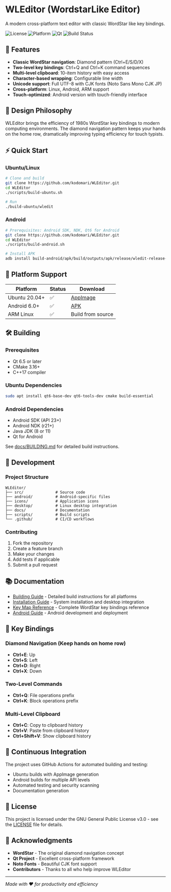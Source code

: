 # WLEditor (WordstarLike Editor)

A modern cross-platform text editor with classic WordStar like key bindings.

![License](https://img.shields.io/badge/license-GPL--3.0-blue.svg)
![Platform](https://img.shields.io/badge/platform-Linux%20%7C%20Android%20%7C%20ARM-lightgrey.svg)
![Qt](https://img.shields.io/badge/Qt-6.5%2B-green.svg)
![Build Status](https://github.com/kodomari/WLEditor/actions/workflows/build.yml/badge.svg)

## 🚀 Features

- **Classic WordStar navigation**: Diamond pattern (Ctrl+E/S/D/X)
- **Two-level key bindings**: Ctrl+Q and Ctrl+K command sequences
- **Multi-level clipboard**: 10-item history with easy access
- **Character-based wrapping**: Configurable line width
- **Unicode support**: Full UTF-8 with CJK fonts (Noto Sans Mono CJK JP)
- **Cross-platform**: Linux, Android, ARM support
- **Touch-optimized**: Android version with touch-friendly interface

## 🎯 Design Philosophy

WLEditor brings the efficiency of 1980s WordStar key bindings to modern computing environments. The diamond navigation pattern keeps your hands on the home row, dramatically improving typing efficiency for touch typists.

## ⚡ Quick Start

### Ubuntu/Linux
```bash
# Clone and build
git clone https://github.com/kodomari/WLEditor.git
cd WLEditor
./scripts/build-ubuntu.sh

# Run
./build-ubuntu/wledit
```

### Android
```bash
# Prerequisites: Android SDK, NDK, Qt6 for Android
git clone https://github.com/kodomari/WLEditor.git
cd WLEditor
./scripts/build-android.sh

# Install APK
adb install build-android/apk/build/outputs/apk/release/wledit-release-unsigned.apk
```

## 📱 Platform Support

| Platform | Status | Download |
|----------|--------|----------|
| Ubuntu 20.04+ | ✅ | [AppImage](https://github.com/kodomari/WLEditor/releases) |
| Android 6.0+ | ✅ | [APK](https://github.com/kodomari/WLEditor/releases) |
| ARM Linux | ✅ | Build from source |

## 🛠️ Building

### Prerequisites
- Qt 6.5 or later
- CMake 3.16+
- C++17 compiler

### Ubuntu Dependencies
```bash
sudo apt install qt6-base-dev qt6-tools-dev cmake build-essential
```

### Android Dependencies
- Android SDK (API 23+)
- Android NDK (r21+)
- Java JDK (8 or 11)
- Qt for Android

See [docs/BUILDING.md](docs/BUILDING.md) for detailed build instructions.

## 🔧 Development

### Project Structure
```
WLEditor/
├── src/              # Source code
├── android/          # Android-specific files
├── icons/            # Application icons
├── desktop/          # Linux desktop integration
├── docs/             # Documentation
├── scripts/          # Build scripts
└── .github/          # CI/CD workflows
```

### Contributing
1. Fork the repository
2. Create a feature branch
3. Make your changes
4. Add tests if applicable
5. Submit a pull request

## 📚 Documentation

- [Building Guide](docs/BUILDING.md) - Detailed build instructions for all platforms
- [Installation Guide](docs/INSTALL.md) - System installation and desktop integration
- [Key Map Reference](docs/KEYMAP.md) - Complete WordStar key bindings reference
- [Android Guide](docs/ANDROID.md) - Android development and deployment

## 🎹 Key Bindings

### Diamond Navigation (Keep hands on home row)
- **Ctrl+E**: Up
- **Ctrl+S**: Left
- **Ctrl+D**: Right
- **Ctrl+X**: Down

### Two-Level Commands
- **Ctrl+Q**: File operations prefix
- **Ctrl+K**: Block operations prefix

### Multi-Level Clipboard
- **Ctrl+C**: Copy to clipboard history
- **Ctrl+V**: Paste from clipboard history
- **Ctrl+Shift+V**: Show clipboard history

## 🔄 Continuous Integration

The project uses GitHub Actions for automated building and testing:
- Ubuntu builds with AppImage generation
- Android builds for multiple API levels
- Automated testing and security scanning
- Documentation generation

## 📄 License

This project is licensed under the GNU General Public License v3.0 - see the [LICENSE](LICENSE) file for details.

## 🙏 Acknowledgments

- **WordStar** - The original diamond navigation concept
- **Qt Project** - Excellent cross-platform framework
- **Noto Fonts** - Beautiful CJK font support
- **Contributors** - Thanks to all who help improve WLEditor

---

*Made with ❤️ for productivity and efficiency*
